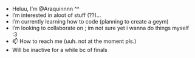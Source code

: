 - Heluu, I’m @Araquinnnn ^^
- I’m interested in aloot of stuff (??)...
- I’m currently learning how to code (planning to create a geym)
- I’m looking to collaborate on ; im not sure yet i wanna do things myself :3
- 📫 How to reach me (uuh. not at the moment pls.)
- Will be inactive for a while bc of finals 

<!---
Araquinnnn/Araquinnnn is a ✨ special ✨ repository because its `README.md` (this file) appears on your GitHub profile.
You can click the Preview link to take a look at your changes.
--->
